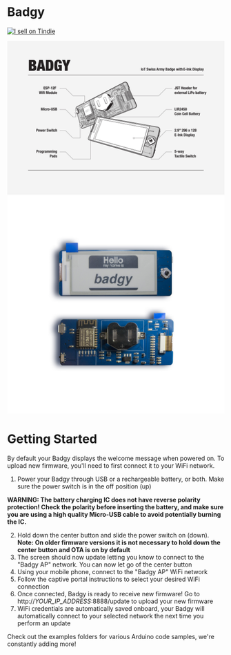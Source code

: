 # Badgy

<a href="https://www.tindie.com/products/squarofumi/badgy-iot-badge/"><img src="https://d2ss6ovg47m0r5.cloudfront.net/badges/tindie-larges.png" alt="I sell on Tindie" width="200" height="104"></a>

<img src="/website/img/badgytechnical.jpg" />
<img src="/website/img/badgy_stock_photo.jpg" />

# Getting Started

By default your Badgy displays the welcome message when powered on. To upload new firmware, you'll need to first connect it to your WiFi network.

1. Power your Badgy through USB or a rechargeable battery, or both. Make sure the power switch is in the off position (up)

**WARNING: The battery charging IC does not have reverse polarity protection! Check the polarity before inserting the battery, and make sure you are using a high quality Micro-USB cable to avoid potentially burning the IC.**

2. Hold down the center button and slide the power switch on (down). **Note: On older firmware versions it is not necessary to hold down the center button and OTA is on by default**
3. The screen should now update letting you know to connect to the "Badgy AP" network. You can now let go of the center button
4. Using your mobile phone, connect to the "Badgy AP" WiFi network
5. Follow the captive portal instructions to select your desired WiFi connection
6. Once connected, Badgy is ready to receive new firmware! Go to http://*YOUR_IP_ADDRESS*:8888/update to upload your new firmware
7. WiFi credentials are automatically saved onboard, your Badgy will automatically connect to your selected network the next time you perform an update

Check out the examples folders for various Arduino code samples, we're constantly adding more!
